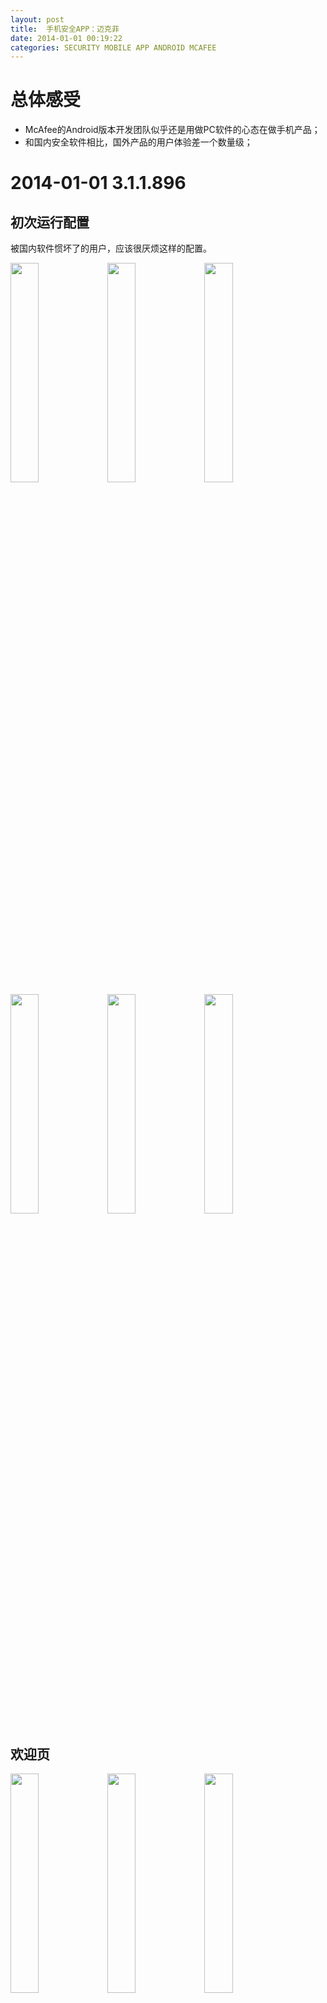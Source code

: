 ```yaml
---
layout: post
title:  手机安全APP：迈克菲
date: 2014-01-01 00:19:22
categories: SECURITY MOBILE APP ANDROID MCAFEE
---
```


# 总体感受

- McAfee的Android版本开发团队似乎还是用做PC软件的心态在做手机产品；
- 和国内安全软件相比，国外产品的用户体验差一个数量级；

# 2014-01-01 3.1.1.896

## 初次运行配置

被国内软件惯坏了的用户，应该很厌烦这样的配置。

<img src="/img/posts/android-secure-app-mcafee/3.1.1.896/mcafee-01.png" style="width: 30%; height: 30%"/>
<img src="/img/posts/android-secure-app-mcafee/3.1.1.896/mcafee-02.png" style="width: 30%; height: 30%"/>
<img src="/img/posts/android-secure-app-mcafee/3.1.1.896/mcafee-03.png" style="width: 30%; height: 30%"/>
<img src="/img/posts/android-secure-app-mcafee/3.1.1.896/mcafee-04.png" style="width: 30%; height: 30%"/>
<img src="/img/posts/android-secure-app-mcafee/3.1.1.896/mcafee-05.png" style="width: 30%; height: 30%"/>
<img src="/img/posts/android-secure-app-mcafee/3.1.1.896/mcafee-06.png" style="width: 30%; height: 30%"/>

## 欢迎页

<img src="/img/posts/android-secure-app-mcafee/3.1.1.896/mcafee-07.png" style="width: 30%; height: 30%"/>
<img src="/img/posts/android-secure-app-mcafee/3.1.1.896/mcafee-08.png" style="width: 30%; height: 30%"/>
<img src="/img/posts/android-secure-app-mcafee/3.1.1.896/mcafee-09.png" style="width: 30%; height: 30%"/>
<img src="/img/posts/android-secure-app-mcafee/3.1.1.896/mcafee-10.png" style="width: 30%; height: 30%"/>
<img src="/img/posts/android-secure-app-mcafee/3.1.1.896/mcafee-11.png" style="width: 30%; height: 30%"/>

## 功能

<img src="/img/posts/android-secure-app-mcafee/3.1.1.896/mcafee-12.png" style="width: 30%; height: 30%"/>
<img src="/img/posts/android-secure-app-mcafee/3.1.1.896/mcafee-13.png" style="width: 30%; height: 30%"/>
<img src="/img/posts/android-secure-app-mcafee/3.1.1.896/mcafee-14.png" style="width: 30%; height: 30%"/>
<img src="/img/posts/android-secure-app-mcafee/3.1.1.896/mcafee-15.png" style="width: 30%; height: 30%"/>
<img src="/img/posts/android-secure-app-mcafee/3.1.1.896/mcafee-16.png" style="width: 30%; height: 30%"/>
<img src="/img/posts/android-secure-app-mcafee/3.1.1.896/mcafee-17.png" style="width: 30%; height: 30%"/>
<img src="/img/posts/android-secure-app-mcafee/3.1.1.896/mcafee-18.png" style="width: 30%; height: 30%"/>
<img src="/img/posts/android-secure-app-mcafee/3.1.1.896/mcafee-19.png" style="width: 30%; height: 30%"/>
<img src="/img/posts/android-secure-app-mcafee/3.1.1.896/mcafee-20.png" style="width: 30%; height: 30%"/>
<img src="/img/posts/android-secure-app-mcafee/3.1.1.896/mcafee-21.png" style="width: 30%; height: 30%"/>
<img src="/img/posts/android-secure-app-mcafee/3.1.1.896/mcafee-22.png" style="width: 30%; height: 30%"/>
<img src="/img/posts/android-secure-app-mcafee/3.1.1.896/mcafee-23.png" style="width: 30%; height: 30%"/>
<img src="/img/posts/android-secure-app-mcafee/3.1.1.896/mcafee-24.png" style="width: 30%; height: 30%"/>

## 卸载

卸载需要密码确认。

<img src="/img/posts/android-secure-app-mcafee/3.1.1.896/mcafee-25.png" style="width: 30%; height: 30%"/>
<img src="/img/posts/android-secure-app-mcafee/3.1.1.896/mcafee-26.png" style="width: 30%; height: 30%"/>

## 其他

<img src="/img/posts/android-secure-app-mcafee/3.1.1.896/mcafee-27.png" style="width: 30%; height: 30%"/>
<img src="/img/posts/android-secure-app-mcafee/3.1.1.896/mcafee-28.png" style="width: 30%; height: 30%"/>
<img src="/img/posts/android-secure-app-mcafee/3.1.1.896/mcafee-29.png" style="width: 30%; height: 30%"/>
<img src="/img/posts/android-secure-app-mcafee/3.1.1.896/mcafee-30.png" style="width: 30%; height: 30%"/>
<img src="/img/posts/android-secure-app-mcafee/3.1.1.896/mcafee-31.png" style="width: 30%; height: 30%"/>
